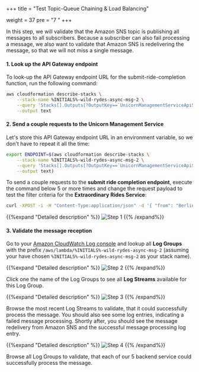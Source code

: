 +++
title = "Test Topic-Queue Chaining & Load Balancing"

weight = 37
pre = "7 "
+++

In this step, we will validate that the Amazon SNS topic is publishing all messages to all subscribers. Because a subscriber can also fail processing a message, we also want to validate that Amazon SNS is redelivering the message, so that we will not miss a single message.

#### 1. Look up the API Gateway endpoint

To look-up the API Gateway endpoint URL for the submit-ride-completion function, run the following command:  

```bash
aws cloudformation describe-stacks \
    --stack-name %INITIALS%-wild-rydes-async-msg-2 \
    --query 'Stacks[].Outputs[?OutputKey==`UnicornManagementServiceApiSubmitRideCompletionEndpoint`].OutputValue' \
    --output text
```


#### 2. Send a couple requests to the Unicorn Management Service

Let's store this API Gateway endpoint URL in an environment variable, so we don't have to repeat it all the time:

```bash
export ENDPOINT=$(aws cloudformation describe-stacks \
    --stack-name %INITIALS%-wild-rydes-async-msg-2 \
    --query 'Stacks[].Outputs[?OutputKey==`UnicornManagementServiceApiSubmitRideCompletionEndpoint`].OutputValue' \
    --output text)
```

To send a couple requests to the **submit ride completion endpoint**, execute the command below 5 or more times and change the request payload to test the filter criteria for the **Extraordinary Rides Service**:  

```bash
curl -XPOST -i -H "Content-Type:application/json" -d '{ "from": "Berlin", "to": "Frankfurt", "duration": 420, "distance": 600, "customer": "cmr", "fare": 256.50 }' $ENDPOINT
```

{{%expand "Detailed description" %}}
![Step 1](step-1.png)
{{% /expand%}}


#### 3. Validate the message reception

Go to your [Amazon CloudWatch Log console](https://console.aws.amazon.com/cloudwatch/home?#logs:prefix=/aws/lambda/wild-rydes-async-msg-2) and lookup all **Log Groups** with the prefix `/aws/lambda/%INITIALS%-wild-rydes-async-msg-2` (assuming your have chosen `%INITIALS%-wild-rydes-async-msg-2` as your stack name).

{{%expand "Detailed description" %}}
![Step 2](step-2.png)
{{% /expand%}}

Click one the name of the Log Groups to see all **Log Streams** available for this Log Group.

{{%expand "Detailed description" %}}
![Step 3](step-3.png)
{{% /expand%}}

Browse the most recent Log Streams to validate, that it could successfully process the message. You should also see some log entries, indicating a failed message processing. Shortly after, you should see the message redelivery from Amazon SNS and the successful message processing log entry.  

{{%expand "Detailed description" %}}
![Step 4](step-4.png)
{{% /expand%}}

Browse all Log Groups to validate, that each of our 5 backend service could successfully process the message. 
